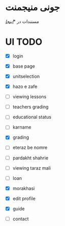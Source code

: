 # جونی منیجمنت
مستندات در **<a href="https://am-shm.github.io/juni_managemant_docs/">اینجا</a>*



# UI TODO
- [x] login
- [x] base page
- [x] unitselection
- [x] hazo e zafe
- [ ] viewing lessons
- [ ] teachers grading
- [ ] educational status
- [ ] karname
- [x] grading
- [ ] eteraz be nomre
- [ ] pardakht shahrie
- [ ] viewing taraz mali
- [ ] loan
- [x] morakhasi
- [x] edit profile
- [x] guide
- [ ] contact 

